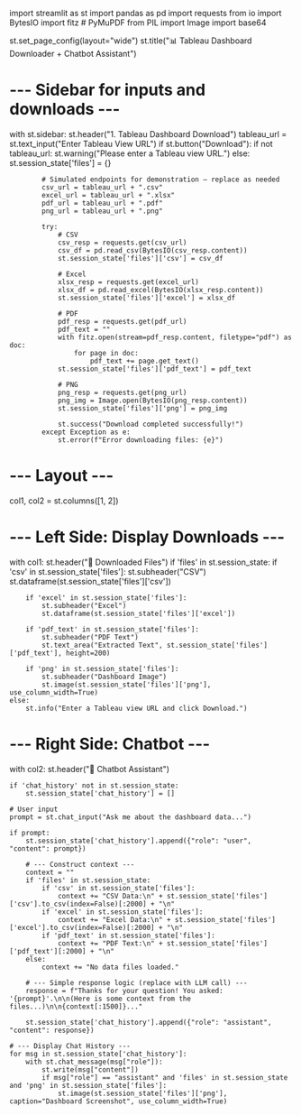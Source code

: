 import streamlit as st
import pandas as pd
import requests
from io import BytesIO
import fitz  # PyMuPDF
from PIL import Image
import base64

st.set_page_config(layout="wide")
st.title("📊 Tableau Dashboard Downloader + Chatbot Assistant")

# --- Sidebar for inputs and downloads ---
with st.sidebar:
    st.header("1. Tableau Dashboard Download")
    tableau_url = st.text_input("Enter Tableau View URL")
    if st.button("Download"):
        if not tableau_url:
            st.warning("Please enter a Tableau view URL.")
        else:
            st.session_state['files'] = {}

            # Simulated endpoints for demonstration — replace as needed
            csv_url = tableau_url + ".csv"
            excel_url = tableau_url + ".xlsx"
            pdf_url = tableau_url + ".pdf"
            png_url = tableau_url + ".png"

            try:
                # CSV
                csv_resp = requests.get(csv_url)
                csv_df = pd.read_csv(BytesIO(csv_resp.content))
                st.session_state['files']['csv'] = csv_df

                # Excel
                xlsx_resp = requests.get(excel_url)
                xlsx_df = pd.read_excel(BytesIO(xlsx_resp.content))
                st.session_state['files']['excel'] = xlsx_df

                # PDF
                pdf_resp = requests.get(pdf_url)
                pdf_text = ""
                with fitz.open(stream=pdf_resp.content, filetype="pdf") as doc:
                    for page in doc:
                        pdf_text += page.get_text()
                st.session_state['files']['pdf_text'] = pdf_text

                # PNG
                png_resp = requests.get(png_url)
                png_img = Image.open(BytesIO(png_resp.content))
                st.session_state['files']['png'] = png_img

                st.success("Download completed successfully!")
            except Exception as e:
                st.error(f"Error downloading files: {e}")

# --- Layout ---
col1, col2 = st.columns([1, 2])

# --- Left Side: Display Downloads ---
with col1:
    st.header("📁 Downloaded Files")
    if 'files' in st.session_state:
        if 'csv' in st.session_state['files']:
            st.subheader("CSV")
            st.dataframe(st.session_state['files']['csv'])

        if 'excel' in st.session_state['files']:
            st.subheader("Excel")
            st.dataframe(st.session_state['files']['excel'])

        if 'pdf_text' in st.session_state['files']:
            st.subheader("PDF Text")
            st.text_area("Extracted Text", st.session_state['files']['pdf_text'], height=200)

        if 'png' in st.session_state['files']:
            st.subheader("Dashboard Image")
            st.image(st.session_state['files']['png'], use_column_width=True)
    else:
        st.info("Enter a Tableau view URL and click Download.")

# --- Right Side: Chatbot ---
with col2:
    st.header("🤖 Chatbot Assistant")

    if 'chat_history' not in st.session_state:
        st.session_state['chat_history'] = []

    # User input
    prompt = st.chat_input("Ask me about the dashboard data...")

    if prompt:
        st.session_state['chat_history'].append({"role": "user", "content": prompt})

        # --- Construct context ---
        context = ""
        if 'files' in st.session_state:
            if 'csv' in st.session_state['files']:
                context += "CSV Data:\n" + st.session_state['files']['csv'].to_csv(index=False)[:2000] + "\n"
            if 'excel' in st.session_state['files']:
                context += "Excel Data:\n" + st.session_state['files']['excel'].to_csv(index=False)[:2000] + "\n"
            if 'pdf_text' in st.session_state['files']:
                context += "PDF Text:\n" + st.session_state['files']['pdf_text'][:2000] + "\n"
        else:
            context += "No data files loaded."

        # --- Simple response logic (replace with LLM call) ---
        response = f"Thanks for your question! You asked: '{prompt}'.\n\n(Here is some context from the files...)\n\n{context[:1500]}..."

        st.session_state['chat_history'].append({"role": "assistant", "content": response})

    # --- Display Chat History ---
    for msg in st.session_state['chat_history']:
        with st.chat_message(msg["role"]):
            st.write(msg["content"])
            if msg["role"] == "assistant" and 'files' in st.session_state and 'png' in st.session_state['files']:
                st.image(st.session_state['files']['png'], caption="Dashboard Screenshot", use_column_width=True)
